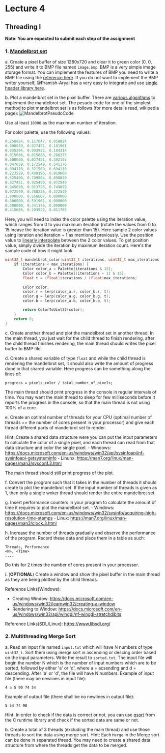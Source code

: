# Lecture 4
## Threading I
**Note: You are expected to submit each step of the assignment**
### 1. [Mandelbrot set](https://en.wikipedia.org/wiki/Mandelbrot_set)

  a. Create a pixel buffer of size 1280x720 and clear it to green color (0, 0, 255) and write it to BMP file named `image.bmp`.
BMP is a very simple image storage format. You can implement the features of BMP you need to write a BMP file using the [reference here](https://docs.microsoft.com/en-us/windows/win32/gdi/bitmap-storage). If you do not want to implement the BMP writer yourself, @Pramish-Aryal has a very easy to integrate and use [single header library here](https://github.com/Pramish-Aryal/pimp).

  b. Plot a mandelbrot set in the pixel buffer. There are [various algorithms](https://en.wikipedia.org/wiki/Plotting_algorithms_for_the_Mandelbrot_set) to implement the mandelbrot set. The pesudo code for one of the simplest method to plot mandelbrot set is as follows (for more details read, wikipedia page):
![MandelbrotPseudoCode](./MandelbrotPseudoCode.png)

Use at least `10000` as the maximum number of iteration.

For color palette, use the following values:
```c
0.258824, 0.117647, 0.058824
0.098039, 0.027451, 0.101961
0.035294, 0.003922, 0.184314
0.015686, 0.015686, 0.286275
0.000000, 0.027451, 0.392157
0.047059, 0.172549, 0.541176
0.094118, 0.321569, 0.694118
0.223529, 0.490196, 0.819608
0.525490, 0.709804, 0.898039
0.827451, 0.925490, 0.972549
0.945098, 0.913726, 0.749020
0.972549, 0.788235, 0.372549
1.000000, 0.666667, 0.000000
0.800000, 0.501961, 0.000000
0.600000, 0.341176, 0.000000
0.415686, 0.203922, 0.011765
```

Here, you will need to index the color palette using the iteration value, which ranges from 0 to you maximum iteration (rotate the values from 0 to 15 incase the iteration value is greater than 15). Here sample 2 color values using iteration and iteration + 1 as mentioned previously. Use the position value to [linearly interpolate](https://en.wikipedia.org/wiki/Linear_interpolation#Programming_language_support) between the 2 color values. To get position value, simply divide the iteration by maximum iteration count. Here's the sample code of how it might look: 
```c
uint32_t mandelbrot_color(uint32_t iterations, uint32_t max_iterations, float x, float y) {
	if (iterations < max_iterations) {
		Color color_a = Palette[iterations & 15];
		Color color_b = Palette[(iterations + 1) & 15];
		float t = (float)iterations / (float)max_iterations;
		
		Color color;
		color.r = lerp(color_a.r, color_b.r, t);
		color.g = lerp(color_a.g, color_b.g, t);
		color.b = lerp(color_a.b, color_b.b, t);

		return ColorToUint32(color);
	}
	return 0;
}
```

  c. Create another thread and plot the mandelbrot set in another thread. In the main thread, you just wait for the child thread to finish rendering, after the child thread finishes rendering, the main thread should writes the pixel buffer to BMP file.

  d. Create a shared variable of type `float` and while the child thread is rendering the mandelbrot set, it should also write the amount of progress done in that shared variable. Here progress can be something along the lines of:
```
progress = pixels_color / total_number_of_pixels;
```
The main thread should print progress in the console in regular intervals of time. You may want the main thread to sleep for few milliseconds before it reports the progress in the console, so that the main thread is not using 100% of a core.

  e. Create an optimal number of threads for your CPU (optimal number of threads == the number of cores present in your processor) and give each thread different parts of mandelbrot set to render.

Hint: Create a shared data structure were you can put the input parameters to calculate the color of a single pixel, and each thread can read from that data structure and color the single pixel.
	- Windows: https://docs.microsoft.com/en-us/windows/win32/api/sysinfoapi/nf-sysinfoapi-getsysteminfo
	- Linunx: https://man7.org/linux/man-pages/man3/sysconf.3.html

The main thread should still print progress of the plot.

  f. Convert the program such that it takes in the number of threads it should create to plot the mandelbrot set. If the input number of threads is given as 1, then only a single woker thread should render the entire mandelbrot set.

  g. Insert performance counters in your program to calculate the amount of time it requires to plot the mandelbrot set.
	- Windows: https://docs.microsoft.com/en-us/windows/win32/sysinfo/acquiring-high-resolution-time-stamps
	- Linux: https://man7.org/linux/man-pages/man3/clock.3.html

  h. Increase the number of threads gradually and observe the performance of the program. Record these data and place them in a table as such:
```
Threads, Performance
<N>, <Time>
....
```
Do this for 2 times the number of cores present in your processor.

  i. (**OPTIONAL**) Create a window and show the pixel buffer in the main thread as they are being plotted by the child threads.

Reference Links(Windows):
- Creating Window: https://docs.microsoft.com/en-us/windows/win32/learnwin32/creating-a-window
- Rendering to Window: https://docs.microsoft.com/en-us/windows/win32/api/wingdi/nf-wingdi-stretchdibits

Reference Links(SDL/Linux): https://www.libsdl.org/



### 2. Multithreading Merge Sort

  a. Read an input file named `input.txt` which will have  N numbers of type `uint32_t`. Sort them using merge sort in ascending or descing order based on the input parameters. Write the result to `sorted.txt`.
The input file will begin the number N which is the number of input numbers which are to be sorted, followed by either 'a' or 'd', where a = acsending and d = descending. After 'a' or 'd', the file will have N numbers.
Example of input file (there may be newlines in input file):
```
4 a 5 90 74 54
```
Example of output file (there shall be no newlines in output file):
```
5 54 74 90
```
Hint: In order to check if the data is correct or not, you can use [qsort](https://en.cppreference.com/w/c/algorithm/qsort) from the C runtime library and check if the sorted data are same or not.

  b. Create a total of 3 threads (excluding the main thread) and use those threads to sort the data using merge sort.
Hint: Each `Merge` in the Merge sort can be done in separated thread. You may need to create a shared data structure from where the threads get the data to be merged.
